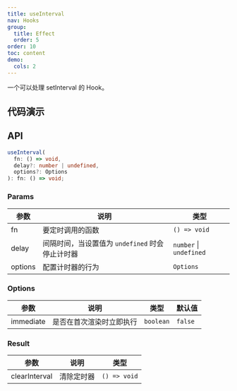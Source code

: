 ```yaml
---
title: useInterval
nav: Hooks
group:
  title: Effect
  order: 5
order: 10
toc: content
demo:
  cols: 2
---
```


一个可以处理 setInterval 的 Hook。

## 代码演示

<!-- prettier-ignore -->
<code src="./demo/demo1.tsx"></code>
<code src="./demo/demo2.tsx"></code>

## API

```typescript
useInterval(
  fn: () => void,
  delay?: number | undefined,
  options?: Options
): fn: () => void;
```

### Params

| 参数    | 说明                                            | 类型                    |
| ------- | ----------------------------------------------- | ----------------------- |
| fn      | 要定时调用的函数                                | `() => void`            |
| delay   | 间隔时间，当设置值为 `undefined` 时会停止计时器 | `number` \| `undefined` |
| options | 配置计时器的行为                                | `Options`               |

### Options

| 参数      | 说明                     | 类型      | 默认值  |
| --------- | ------------------------ | --------- | ------- |
| immediate | 是否在首次渲染时立即执行 | `boolean` | `false` |

### Result

| 参数          | 说明       | 类型         |
| ------------- | ---------- | ------------ |
| clearInterval | 清除定时器 | `() => void` |
